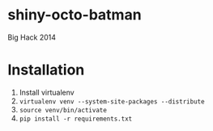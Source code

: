shiny-octo-batman
=================

Big Hack 2014

Installation
============

1. Install virtualenv
2. `virtualenv venv --system-site-packages --distribute`
3. `source venv/bin/activate`
4. `pip install -r requirements.txt`
